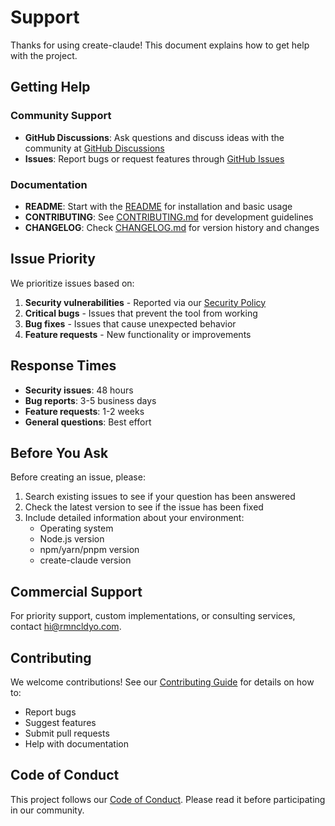 # Support

Thanks for using create-claude! This document explains how to get help with the project.

## Getting Help

### Community Support

- **GitHub Discussions**: Ask questions and discuss ideas with the community at [GitHub Discussions](https://github.com/RMNCLDYO/create-claude/discussions)
- **Issues**: Report bugs or request features through [GitHub Issues](https://github.com/RMNCLDYO/create-claude/issues)

### Documentation

- **README**: Start with the [README](README.md) for installation and basic usage
- **CONTRIBUTING**: See [CONTRIBUTING.md](CONTRIBUTING.md) for development guidelines
- **CHANGELOG**: Check [CHANGELOG.md](CHANGELOG.md) for version history and changes

## Issue Priority

We prioritize issues based on:

1. **Security vulnerabilities** - Reported via our [Security Policy](SECURITY.md)
2. **Critical bugs** - Issues that prevent the tool from working
3. **Bug fixes** - Issues that cause unexpected behavior
4. **Feature requests** - New functionality or improvements

## Response Times

- **Security issues**: 48 hours
- **Bug reports**: 3-5 business days
- **Feature requests**: 1-2 weeks
- **General questions**: Best effort

## Before You Ask

Before creating an issue, please:

1. Search existing issues to see if your question has been answered
2. Check the latest version to see if the issue has been fixed
3. Include detailed information about your environment:
   - Operating system
   - Node.js version
   - npm/yarn/pnpm version
   - create-claude version

## Commercial Support

For priority support, custom implementations, or consulting services, contact <hi@rmncldyo.com>.

## Contributing

We welcome contributions! See our [Contributing Guide](CONTRIBUTING.md) for details on how to:

- Report bugs
- Suggest features
- Submit pull requests
- Help with documentation

## Code of Conduct

This project follows our [Code of Conduct](CODE_OF_CONDUCT.md). Please read it before participating in our community.
